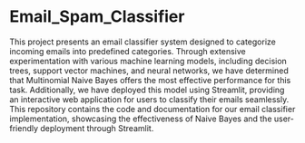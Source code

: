 # Email_Spam_Classifier

This project presents an email classifier system designed to categorize incoming emails into predefined categories. Through extensive experimentation with various machine learning models, including decision trees, support vector machines, and neural networks, we have determined that Multinomial Naive Bayes offers the most effective performance for this task. Additionally, we have deployed this model using Streamlit, providing an interactive web application for users to classify their emails seamlessly. This repository contains the code and documentation for our email classifier implementation, showcasing the effectiveness of Naive Bayes and the user-friendly deployment through Streamlit.
